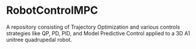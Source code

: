 # RobotControlMPC
A repository consisting of Trajectory Optimization and various controls strategies like QP, PD, PID, and Model Predictive Control applied to a 3D A1 unitree quadrupedal robot.
